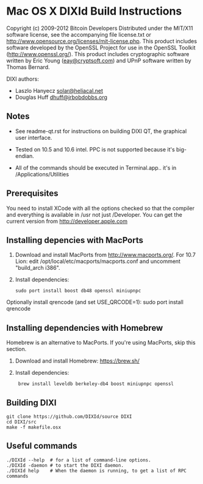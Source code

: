 # Mac OS X DIXId Build Instructions

Copyright (c) 2009-2012 Bitcoin Developers
Distributed under the MIT/X11 software license, see the accompanying file
license.txt or http://www.opensource.org/licenses/mit-license.php.  This
product includes software developed by the OpenSSL Project for use in the
OpenSSL Toolkit (http://www.openssl.org/).  This product includes cryptographic
software written by Eric Young (eay@cryptsoft.com) and UPnP software written by
Thomas Bernard.

DIXI authors:

- Laszlo Hanyecz <solar@heliacal.net>
- Douglas Huff <dhuff@jrbobdobbs.org>

## Notes

* See readme-qt.rst for instructions on building DIXI QT, the
graphical user interface.

* Tested on 10.5 and 10.6 intel.  PPC is not supported because it's big-endian.

* All of the commands should be executed in Terminal.app.. it's in
/Applications/Utilities

## Prerequisites

You need to install XCode with all the options checked so that the compiler and
everything is available in /usr not just /Developer. 
You can get the current version from http://developer.apple.com

## Installing depencies with MacPorts

1.  Download and install MacPorts from http://www.macports.org/. For 10.7 Lion: edit /opt/local/etc/macports/macports.conf and uncomment "build_arch i386".
2.  Install dependencies:

		sudo port install boost db48 openssl miniupnpc

Optionally install qrencode (and set USE_QRCODE=1):
sudo port install qrencode

## Installing dependencies with Homebrew

Homebrew is an alternative to MacPorts. If you're using MacPorts, skip this section.

1. Download and install Homebrew: https://brew.sh/
2. Install dependencies:

		brew install leveldb berkeley-db4 boost miniupnpc openssl

## Building DIXI

    git clone https://github.com/DIXId/source DIXI
    cd DIXI/src
    make -f makefile.osx

## Useful commands

    ./DIXId --help  # for a list of command-line options.
    ./DIXId -daemon # to start the DIXI daemon.
    ./DIXId help    # When the daemon is running, to get a list of RPC commands
